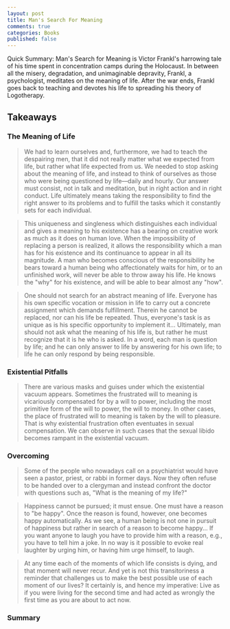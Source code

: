 ```yaml
---
layout: post
title: Man's Search For Meaning
comments: true
categories: Books
published: false
---
```


Quick Summary: Man's Search for Meaning is Victor Frankl's harrowing tale of his time spent in concentration camps during the Holocaust. In between all the misery, degradation, and unimaginable depravity, Frankl, a psychologist, meditates on the meaning of life. After the war ends, Frankl goes back to teaching and devotes his life to spreading his theory of Logotherapy.

## Takeaways
### The Meaning of Life
> We had to learn ourselves and, furthermore, we had to teach the despairing men, that it did not really matter what we expected from life, but rather what life expected from us. We needed to stop asking about the meaning of life, and instead to think of ourselves as those who were being questioned by life––daily and hourly. Our answer must consist, not in talk and meditation, but in right action and in right conduct. Life ultimately means taking the responsibility to find the right answer to its problems and to fulfill the tasks which it constantly sets for each individual.

> This uniqueness and singleness which distinguishes each individual and gives a meaning to his existence has a bearing on creative work as much as it does on human love. When the impossibility of replacing a person is realized, it allows the responsibility which a man has for his existence and its continuance to appear in all its magnitude. A man who becomes conscious of the responsibility he bears toward a human being who affectionately waits for him, or to an unfinished work, will never be able to throw away his life. He knows the "why" for his existence, and will be able to bear almost any "how".

> One should not search for an abstract meaning of life. Everyone has his own specific vocation or mission in life to carry out a concrete assignment which demands fulfillment. Therein he cannot be replaced, nor can his life be repeated. Thus, everyone's task is as unique as is his specific opportunity to implement it... Ultimately, man should not ask what the meaning of his life is, but rather he must recognize that it is he who is asked. In a word, each man is question by life; and he can only answer to life by answering for his own life; to life he can only respond by being responsible.  

### Existential Pitfalls
> There are various masks and guises under which the existential vacuum appears. Sometimes the frustrated will to meaning is vicariously compensated for by a will to power, including the most primitive form of the will to power, the will to money. In other cases, the place of frustrated will to meaning is taken by the will to pleasure. That is why existential frustration often eventuates in sexual compensation. We can observe in such cases that the sexual libido becomes rampant in the existential vacuum.

### Overcoming
> Some of the people who nowadays call on a psychiatrist would have seen a pastor, priest, or rabbi in former days. Now they often refuse to be handed over to a clergyman and instead confront the doctor with questions such as, "What is the meaning of my life?"

> Happiness cannot be pursued; it must ensue. One must have a reason to "be happy". Once the reason is found, however, one becomes happy automatically. As we see, a human being is not one in pursuit of happiness but rather in search of a reason to become happy... If you want anyone to laugh you have to provide him with a reason, e.g., you have to tell him a joke. In no way is it possible to evoke real laughter by urging him, or having him urge himself, to laugh.

> At any time each of the moments of which life consists is dying, and that moment will never recur. And yet is not this transitoriness a reminder that challenges us to make the best possible use of each moment of our lives? It certainly is, and hence my imperative: Live as if you were living for the second time and had acted as wrongly the first time as you are about to act now.

### Summary
